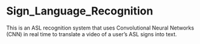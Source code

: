 # Sign_Language_Recognition
This is an ASL recognition system that uses Convolutional Neural Networks (CNN) in real time to translate a video of a user’s ASL signs into text.
